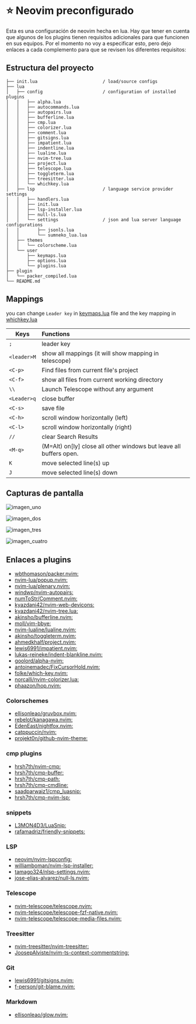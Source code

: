 # ⭐ Neovim preconfigurado

Esta es una configuración de neovim hecha en lua. Hay que tener en cuenta que algunos de los plugins 
tienen requisitos adicionales para que funcionen en sus equipos. Por el momento no voy a especificar esto, 
pero dejo enlaces a cada complemento para que se revisen los diferentes requisitos:

##  Estructura del proyecto

```
├── init.lua                         / load/source configs 
├── lua
│   ├── config                       / configuration of installed plugins
│   │   ├── alpha.lua
│   │   ├── autocommands.lua
│   │   ├── autopairs.lua
│   │   ├── bufferline.lua
│   │   ├── cmp.lua
│   │   ├── colorizer.lua
│   │   ├── comment.lua
│   │   ├── gitsigns.lua
│   │   ├── impatient.lua
│   │   ├── indentline.lua
│   │   ├── lualine.lua
│   │   ├── nvim-tree.lua
│   │   ├── project.lua
│   │   ├── telescope.lua
│   │   ├── toggleterm.lua
│   │   ├── treesitter.lua
│   │   └── whichkey.lua
│   ├── lsp                          / language service provider settings             
│   │   ├── handlers.lua
│   │   ├── init.lua
│   │   ├── lsp-installer.lua
│   │   ├── null-ls.lua
│   │   └── settings                 / json and lua server language configurations
│   │       ├── jsonls.lua
│   │       └── sumneko_lua.lua
│   ├── themes
│   │   └── colorscheme.lua
│   └── user
│       ├── keymaps.lua
│       ├── options.lua
│       └── plugins.lua
├── plugin
│   └── packer_compiled.lua
└── README.md         
```
## Mappings

you can change ```Leader key``` in [keymaps.lua](https://github.com/OmarDavidF/config-neovim-lua/blob/main/lua/user/keymaps.lua) file and the key mapping in [whichkey.lua](https://github.com/OmarDavidF/config-neovim-lua/blob/main/lua/config/whichkey.lua)

| Keys                | Functions                                                              |
| --------------------|:---------------------------------------------------------------------- |
| ```;```             | leader key                                                             |
| ```<leader>M```     | show all mappings (it will show mapping in telescope)                  |
| ```<C-p>```         | Find files from current file's project                                 |
| ```<C-f>```         | show all files from current working directory                          |
| ```\\```            | Launch Telescope without any argument                                  |
| ```<Leader>q```     | close buffer                                                           |
| ```<C-s>```         | save file                                                              |
| ```<C-h>```         | scroll window horizontally (left)                                      |
| ```<C-l>```         | scroll window horizontally (right)                                     |
| ```//```            | clear Search Results                                                   |
| ```<M-q>```         | (M=Alt) on[ly] close all other windows but leave all buffers open.     |
| ```K```             | move selected line(s) up                                               |
| ```J```             | move selected line(s) down                                             |

## Capturas de pantalla

  ![imagen_uno](https://raw.githubusercontent.com/OmarDavidF/config-neovim-lua/main/assets/Screenshot_20220205_123619.png)

  ![imagen_dos](https://raw.githubusercontent.com/OmarDavidF/config-neovim-lua/main/assets/Screenshot_20220205_123931.png)

  ![imagen_tres](https://raw.githubusercontent.com/OmarDavidF/config-neovim-lua/main/assets/Screenshot_20220205_124121.png) 

  ![imagen_cuatro](https://raw.githubusercontent.com/OmarDavidF/config-neovim-lua/main/assets/Screenshot_20220205_124337.png)

## Enlaces a plugins

- [wbthomason/packer.nvim:](https://github.com/wbthomason/packer.nvim)
- [nvim-lua/popup.nvim:](https://github.com/nvim-lua/popup.nvim)
- [nvim-lua/plenary.nvim:](https://github.com/nvim-lua/plenary.nvim)
- [windwp/nvim-autopairs:](https://github.com/windwp/nvim-autopairs)
- [numToStr/Comment.nvim:](https://github.com/numToStr/Comment.nvim)
- [kyazdani42/nvim-web-devicons:](https://github.com/kyazdani42/nvim-web-devicons)
- [kyazdani42/nvim-tree.lua:](https://github.com/kyazdani42/nvim-tree.lua)
- [akinsho/bufferline.nvim:](https://github.com/akinsho/bufferline.nvim)
- [moll/vim-bbye:](https://github.com/moll/vim-bbye)
- [nvim-lualine/lualine.nvim:](https://github.com/nvim-lualine/lualine.nvim)
- [akinsho/toggleterm.nvim:](https://github.com/akinsho/toggleterm.nvim)
- [ahmedkhalf/project.nvim:](https://github.com/ahmedkhalf/project.nvim)
- [lewis6991/impatient.nvim:](https://github.com/lewis6991/impatient.nvim)
- [lukas-reineke/indent-blankline.nvim:](https://github.com/lukas-reineke/indent-blankline.nvim)
- [goolord/alpha-nvim:](https://github.com/goolord/alpha-nvim)
- [antoinemadec/FixCursorHold.nvim:](https://github.com/antoinemadec/FixCursorHold.nvim)
- [folke/which-key.nvim:](https://github.com/folke/which-key.nvim)
- [norcalli/nvim-colorizer.lua:](https://github.com/norcalli/nvim-colorizer.lua)
- [phaazon/hop.nvim:](https://github.com/phaazon/hop.nvim)


### Colorschemes

- [ellisonleao/gruvbox.nvim:](https://github.com/ellisonleao/gruvbox.nvim)
- [rebelot/kanagawa.nvim:](https://github.com/rebelot/kanagawa.nvim)
- [EdenEast/nightfox.nvim:](https://github.com/EdenEast/nightfox.nvim)
- [catppuccin/nvim:](https://github.com/catppuccin/nvim)
- [projekt0n/github-nvim-theme:](https://github.com/projekt0n/github-nvim-theme)

### cmp plugins

- [hrsh7th/nvim-cmp:]()
- [hrsh7th/cmp-buffer:]()
- [hrsh7th/cmp-path:]()
- [hrsh7th/cmp-cmdline:]()
- [saadparwaiz1/cmp_luasnip:]()
- [hrsh7th/cmp-nvim-lsp:]()

### snippets

- [L3MON4D3/LuaSnip:]()
- [rafamadriz/friendly-snippets:]()

### LSP

- [neovim/nvim-lspconfig:]()
- [williamboman/nvim-lsp-installer:]()
- [tamago324/nlsp-settings.nvim:]()
- [jose-elias-alvarez/null-ls.nvim:]()

### Telescope

- [nvim-telescope/telescope.nvim:]()
- [nvim-telescope/telescope-fzf-native.nvim:]()
- [nvim-telescope/telescope-media-files.nvim:]()

### Treesitter

- [nvim-treesitter/nvim-treesitter:]()
- [JoosepAlviste/nvim-ts-context-commentstring:]()

### Git

- [lewis6991/gitsigns.nvim:]()
- [f-person/git-blame.nvim:]()

### Markdown

- [ellisonleao/glow.nvim:]()
